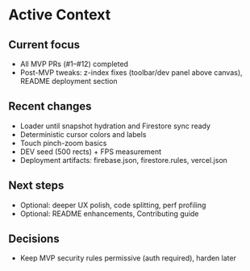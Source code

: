 # Active Context

## Current focus
- All MVP PRs (#1–#12) completed
- Post-MVP tweaks: z-index fixes (toolbar/dev panel above canvas), README deployment section

## Recent changes
- Loader until snapshot hydration and Firestore sync ready
- Deterministic cursor colors and labels
- Touch pinch-zoom basics
- DEV seed (500 rects) + FPS measurement
- Deployment artifacts: firebase.json, firestore.rules, vercel.json

## Next steps
- Optional: deeper UX polish, code splitting, perf profiling
- Optional: README enhancements, Contributing guide

## Decisions
- Keep MVP security rules permissive (auth required), harden later
